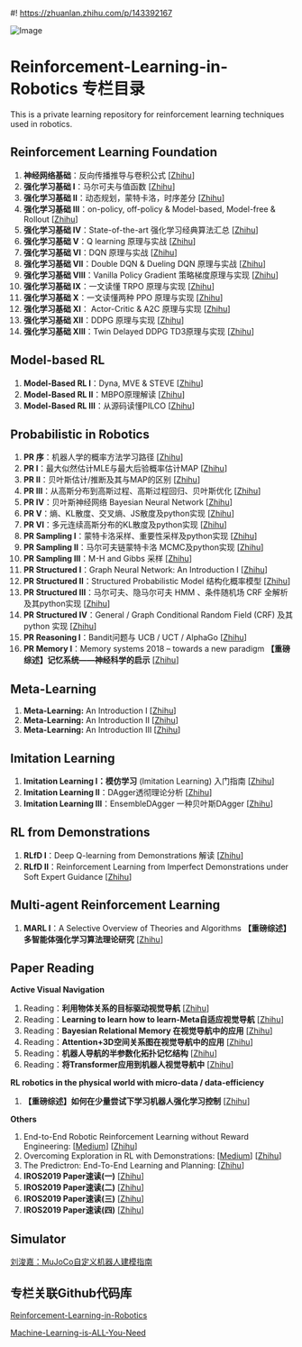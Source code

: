 #! https://zhuanlan.zhihu.com/p/143392167

![Image](https://pic4.zhimg.com/80/v2-3e877a91c30c77936e0a6e07bf1a9e83.jpg)

# Reinforcement-Learning-in-Robotics 专栏目录

This is a private learning repository for reinforcement learning techniques used in robotics. 

## Reinforcement Learning Foundation

1. **神经网络基础**：反向传播推导与卷积公式 [[Zhihu](https://zhuanlan.zhihu.com/p/114370969)]
2. **强化学习基础 Ⅰ**：马尔可夫与值函数 [[Zhihu](https://zhuanlan.zhihu.com/p/114377860)]
3. **强化学习基础 Ⅱ**：动态规划，蒙特卡洛，时序差分 [[Zhihu](https://zhuanlan.zhihu.com/p/114482584)]
4. **强化学习基础 Ⅲ**：on-policy, off-policy & Model-based, Model-free & Rollout [[Zhihu](https://zhuanlan.zhihu.com/p/115629505)]
5. **强化学习基础 Ⅳ**：State-of-the-art 强化学习经典算法汇总 [[Zhihu](https://zhuanlan.zhihu.com/p/137208923)]
6. **强化学习基础 Ⅴ**：Q learning 原理与实战 [[Zhihu](https://zhuanlan.zhihu.com/p/141267943)]
7. **强化学习基础 Ⅵ**：DQN 原理与实战 [[Zhihu](https://zhuanlan.zhihu.com/p/141268549)]
8. **强化学习基础 Ⅶ**：Double DQN & Dueling DQN 原理与实战 [[Zhihu](https://zhuanlan.zhihu.com/p/141268851)]
9. **强化学习基础 Ⅷ**：Vanilla Policy Gradient 策略梯度原理与实现 [[Zhihu](https://zhuanlan.zhihu.com/p/141269134)]
10. **强化学习基础 Ⅸ**：一文读懂 TRPO 原理与实现 [[Zhihu](https://zhuanlan.zhihu.com/p/141269503)]
11. **强化学习基础 Ⅹ**：一文读懂两种 PPO 原理与实现 [[Zhihu](https://zhuanlan.zhihu.com/p/141269918)]
12. **强化学习基础 Ⅺ**： Actor-Critic & A2C 原理与实现 [[Zhihu](https://zhuanlan.zhihu.com/p/145168493)]
13. **强化学习基础 Ⅻ**：DDPG 原理与实现 [[Zhihu](https://zhuanlan.zhihu.com/p/145181679)]
14. **强化学习基础 XIII**：Twin Delayed DDPG TD3原理与实现 [[Zhihu](https://zhuanlan.zhihu.com/p/145621630)]

## Model-based RL

1. **Model-Based RL Ⅰ**：Dyna, MVE & STEVE [[Zhihu](https://zhuanlan.zhihu.com/p/102197348)]
2. **Model-Based RL Ⅱ**：MBPO原理解读 [[Zhihu](https://zhuanlan.zhihu.com/p/105645139)]
3. **Model-Based RL Ⅲ**：从源码读懂PILCO [[Zhihu](https://zhuanlan.zhihu.com/p/138337983)]

## Probabilistic in Robotics

1. **PR 序**：机器人学的概率方法学习路径 [[Zhihu](https://zhuanlan.zhihu.com/p/150563142)]
2. **PR Ⅰ**：最大似然估计MLE与最大后验概率估计MAP [[Zhihu](https://zhuanlan.zhihu.com/p/138608823)]
3. **PR Ⅱ**：贝叶斯估计/推断及其与MAP的区别 [[Zhihu](https://zhuanlan.zhihu.com/p/139480748)]
4. **PR Ⅲ**：从高斯分布到高斯过程、高斯过程回归、贝叶斯优化 [[Zhihu](https://zhuanlan.zhihu.com/p/139478368)]
5. **PR Ⅳ**：贝叶斯神经网络 Bayesian Neural Network [[Zhihu](https://zhuanlan.zhihu.com/p/139523520)]
6. **PR Ⅴ**：熵、KL散度、交叉熵、JS散度及python实现 [[Zhihu](https://zhuanlan.zhihu.com/p/143105854)]
7. **PR Ⅵ**：多元连续高斯分布的KL散度及python实现 [[Zhihu](https://zhuanlan.zhihu.com/p/143124676)]
8. **PR Sampling Ⅰ**：蒙特卡洛采样、重要性采样及python实现 [[Zhihu](https://zhuanlan.zhihu.com/p/150693309)]
9. **PR Sampling Ⅱ**：马尔可夫链蒙特卡洛 MCMC及python实现 [[Zhihu](https://zhuanlan.zhihu.com/p/150742395)]
10. **PR Sampling Ⅲ**：M-H and Gibbs 采样 [[Zhihu](https://zhuanlan.zhihu.com/p/150946559)]
11. **PR Structured Ⅰ**：Graph Neural Network: An Introduction Ⅰ [[Zhihu](https://zhuanlan.zhihu.com/p/158984343)]
12. **PR Structured Ⅱ**：Structured Probabilistic Model 结构化概率模型 [[Zhihu](https://zhuanlan.zhihu.com/p/161703636)]
13. **PR Structured Ⅲ**：马尔可夫、隐马尔可夫 HMM 、条件随机场 CRF 全解析及其python实现 [[Zhihu](https://zhuanlan.zhihu.com/p/259660645)]
14. **PR Structured Ⅳ**：General / Graph Conditional Random Field (CRF) 及其 python 实现 [[Zhihu](https://zhuanlan.zhihu.com/p/259883878)]
15. **PR Reasoning Ⅰ**：Bandit问题与 UCB / UCT / AlphaGo [[Zhihu](https://zhuanlan.zhihu.com/p/218398647)]
16. **PR Memory Ⅰ**：Memory systems 2018 – towards a new paradigm **【重磅综述】记忆系统——神经科学的启示** [[Zhihu](https://zhuanlan.zhihu.com/p/166692908)]

## Meta-Learning

1. **Meta-Learning:** An Introduction Ⅰ [[Zhihu](https://zhuanlan.zhihu.com/p/99730942)]
2. **Meta-Learning:** An Introduction Ⅱ [[Zhihu](https://zhuanlan.zhihu.com/p/100035717)]
3. **Meta-Learning:** An Introduction Ⅲ [[Zhihu](https://zhuanlan.zhihu.com/p/100266389)]

## Imitation Learning

1. **Imitation Learning Ⅰ：模仿学习** (Imitation Learning) 入门指南 [[Zhihu](https://zhuanlan.zhihu.com/p/140348314)]
2. **Imitation Learning Ⅱ**：DAgger透彻理论分析 [[Zhihu](https://zhuanlan.zhihu.com/p/140939491)]
3. **Imitation Learning Ⅲ**：EnsembleDAgger 一种贝叶斯DAgger [[Zhihu](https://zhuanlan.zhihu.com/p/140952343)]

## RL from Demonstrations

1. **RLfD Ⅰ**：Deep Q-learning from Demonstrations 解读 [[Zhihu](https://zhuanlan.zhihu.com/p/142779768)] 
2. **RLfD Ⅱ**：Reinforcement Learning from Imperfect Demonstrations under Soft Expert Guidance [[Zhihu](https://zhuanlan.zhihu.com/p/143282816)]

## Multi-agent Reinforcement Learning

1. **MARL Ⅰ**：A Selective Overview of Theories and Algorithms  **【重磅综述】 多智能体强化学习算法理论研究** [[Zhihu](https://zhuanlan.zhihu.com/p/220581474)]

## Paper Reading

**Active Visual Navigation**

1. Reading：**利用物体关系的目标驱动视觉导航** [[Zhihu](https://zhuanlan.zhihu.com/p/153404395)]
2. Reading：**Learning to learn how to learn-Meta自适应视觉导航** [[Zhihu](https://zhuanlan.zhihu.com/p/154184867)]
3. Reading：**Bayesian Relational Memory 在视觉导航中的应用** [[Zhihu](https://zhuanlan.zhihu.com/p/154290529)]
4. Reading：**Attention+3D空间关系图在视觉导航中的应用** [[Zhihu](https://zhuanlan.zhihu.com/p/156787516)]
5. Reading：**机器人导航的半参数化拓扑记忆结构** [[Zhihu](https://zhuanlan.zhihu.com/p/157227332)]
6. Reading：**将Transformer应用到机器人视觉导航中** [[Zhihu](https://zhuanlan.zhihu.com/p/157316200)]

**RL robotics in the physical world with micro-data / data-efficiency**

1. **【重磅综述】如何在少量尝试下学习机器人强化学习控制**  [[Zhihu](https://zhuanlan.zhihu.com/p/144544347)]

**Others**

1. End-to-End Robotic Reinforcement Learning without Reward Engineering: [[Medium](https://medium.com/@skylark0924/notes-of-end-to-end-robotic-reinforcement-learning-without-reward-engineering-a6ffcc5c47f3)] [[Zhihu](https://zhuanlan.zhihu.com/p/96839443)]
2. Overcoming Exploration in RL with Demonstrations: [[Medium](https://medium.com/@skylark0924/notes-of-overcoming-exploration-in-reinforcement-learning-with-demonstrations-52dac4e84c58)] [[Zhihu](https://zhuanlan.zhihu.com/p/96841783)]
3. The Predictron: End-To-End Learning and Planning: [[Zhihu](https://zhuanlan.zhihu.com/p/96917057)]
4. **IROS2019 Paper速读(一)** [[Zhihu](https://zhuanlan.zhihu.com/p/97891687)] 
5. **IROS2019 Paper速读(二)** [[Zhihu](https://zhuanlan.zhihu.com/p/98365711)]  
6. **IROS2019 Paper速读(三)** [[Zhihu](https://zhuanlan.zhihu.com/p/98712344)]  
7. **IROS2019 Paper速读(四)** [[Zhihu](https://zhuanlan.zhihu.com/p/98762958)]  

## Simulator

[刘浚嘉：MuJoCo自定义机器人建模指南](https://zhuanlan.zhihu.com/p/143983506 'card')

## 专栏关联Github代码库

[Reinforcement-Learning-in-Robotics](https://github.com/Skylark0924/Reinforcement-Learning-in-Robotics 'card')

[Machine-Learning-is-ALL-You-Need](https://github.com/Skylark0924/Machine-Learning-is-ALL-You-Need 'card')